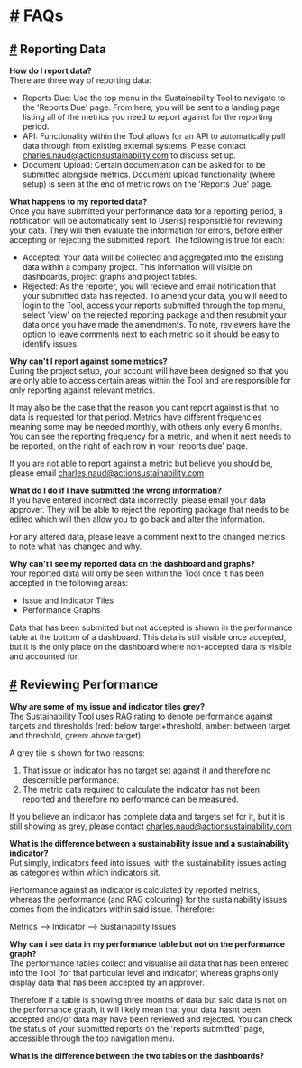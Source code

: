 # [#](#-Frequently-Asked-Questions) FAQs

## [#](#-Reporting-Data) Reporting Data

**How do I report data?**  
There are three way of reporting data:
- Reports Due: Use the top menu in the Sustainability Tool to navigate to the 'Reports Due' page. From here, you will be sent to a landing page listing all of the metrics you need to report against for the reporting period.
- API: Functionality within the Tool allows for an API to automatically pull data through from existing external systems. Please contact charles.naud@actionsustainability.com to discuss set up.
- Document Upload: Certain documentation can be asked for to be submitted alongside metrics. Document upload functionality (where setup) is seen at the end of metric rows on the 'Reports Due' page.

**What happens to my reported data?**  
Once you have submitted your performance data for a reporting period, a notification will be automatically sent to User(s) responsible for reviewing your data. They will then evaluate the information for errors, before either accepting or rejecting the submitted report. The following is true for each:
- Accepted: Your data will be collected and aggregated into the existing data within a company project. This information will visible on dashboards, project graphs and project tables.
- Rejected: As the reporter, you will recieve and email notification that your submitted data has rejected. To amend your data, you will need to login to the Tool, access your reports submitted through the top menu, select 'view' on the rejected reporting package and then resubmit your data once you have made the amendments. To note, reviewers have the option to leave comments next to each metric so it should be easy to identify issues. 

**Why can't I report against some metrics?**  
During the project setup, your account will have been designed so that you are only able to access certain areas within the Tool and are responsible for only reporting against relevant metrics.

It may also be the case that the reason you cant report against is that no data is requested for that period. Metrics have different frequencies meaning some may be needed monthly, with others only every 6 months. You can see the reporting frequency for a metric, and when it next needs to be reported, on the right of each row in your 'reports due' page.

If you are not able to report against a metric but believe you should be, please email charles.naud@actionsustainability.com

**What do I do if I have submitted the wrong information?**  
If you have entered incorrect data incorrectly, please email your data approver. They will be able to reject the reporting package that needs to be edited which will then allow you to go back and alter the information.

For any altered data, please leave a comment next to the changed metrics to note what has changed and why.

**Why can't i see my reported data on the dashboard and graphs?**  
Your reported data will only be seen within the Tool once it has been accepted in the following areas:
- Issue and Indicator Tiles
- Performance Graphs

Data that has been submitted but not accepted is shown in the performance table at the bottom of a dashboard. This data is still visible once accepted, but it is the only place on the dashboard where non-accepted data is visible and accounted for. 

## [#](#-Reporting-Data) Reviewing Performance

**Why are some of my issue and indicator tiles grey?**  
The Sustainability Tool uses RAG rating to denote performance against targets and thresholds (red: below target+threshold, amber: between target and threshold, green: above target).

A grey tile is shown for two reasons:
1. That issue or indicator has no target set against it and therefore no descernible performance.
2. The metric data required to calculate the indicator has not been reported and therefore no performance can be measured.

If you believe an indicator has complete data and targets set for it, but it is still showing as grey, please contact charles.naud@actionsustainability.com

**What is the difference between a sustainability issue and a sustainability indicator?**  
Put simply, indicators feed into issues, with the sustainability issues acting as categories within which indicators sit.

Performance against an indicator is calculated by reported metrics, whereas the performance (and RAG colouring) for the sustainability issues comes from the indicators within said issue. Therefore:

Metrics --> Indicator --> Sustainability Issues

**Why can i see data in my performance table but not on the performance graph?**  
The performance tables collect and visualise all data that has been entered into the Tool (for that particular level and indicator) whereas graphs only display data that has been accepted by an approver.

Therefore if a table is showing three months of data but said data is not on the performance graph, it will likely mean that your data hasnt been accepted and/or data may have been reviewed and rejected. You can check the status of your submitted reports on the 'reports submitted' page, accessible through the top navigation menu.

**What is the difference between the two tables on the dashboards?**  


